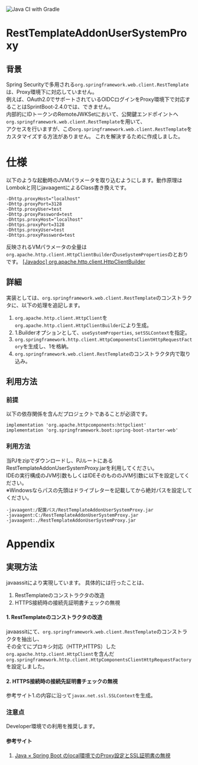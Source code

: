 ![Java CI with Gradle](https://github.com/siersetup/RestTemplateAddonUserSystemProxy/workflows/Java%20CI%20with%20Gradle/badge.svg)
# RestTemplateAddonUserSystemProxy
## 背景
Spring Securityで多用される`org.springframework.web.client.RestTemplate`は、Proxy環境下に対応していません。  
例えば、OAuth2.0でサポートされているOIDCログインをProxy環境下で対応することはSprintBoot-2.4.0では、できません。  
内部的にIDトークンのRemoteJWKSetにおいて、公開鍵エンドポイントへ`org.springframework.web.client.RestTemplate`を用いて、  
アクセスを行いますが、この`org.springframework.web.client.RestTemplate`をカスタマイズする方法がありません。
これを解決するために作成しました。

# 仕様
以下のような起動時のJVMパラメータを取り込むようにします。動作原理はLombokと同じjavaagentによるClass書き換えです。  
```
-Dhttp.proxyHost="localhost"
-Dhttp.proxyPort=3128
-Dhttp.proxyUser=test
-Dhttp.proxyPassword=test
-Dhttps.proxyHost="localhost"
-Dhttps.proxyPort=3128
-Dhttps.proxyUser=test
-Dhttps.proxyPassword=test
```
反映されるVMパラメータの全量は`org.apache.http.client.HttpClientBuilder`の`useSystemProperties`のとおりです。
[[Javadoc] org.apache.http.client.HttpClientBuilder](https://hc.apache.org/httpcomponents-client-ga/httpclient/apidocs/org/apache/http/impl/client/HttpClientBuilder.html)

## 詳細
実装としては、`org.springframework.web.client.RestTemplate`のコンストラクタに、以下の処理を追記します。
1. `org.apache.http.client.HttpClient`を`org.apache.http.client.HttpClientBuilder`により生成。
2. 1.Builderオプションとして、`useSystemProperties`, `setSSLContext`を指定。
3. `org.springframework.http.client.HttpComponentsClientHttpRequestFactory`を生成し、1を格納。   
4. `org.springframework.web.client.RestTemplate`のコンストラクタ内で取り込み。  

## 利用方法
### 前提
以下の依存関係を含んだプロジェクトであることが必須です。
```
implementation 'org.apache.httpcomponents:httpclient'
implementation 'org.springframework.boot:spring-boot-starter-web'
```

### 利用方法
当PJをzipでダウンロードし、PJルートにあるRestTemplateAddonUserSystemProxy.jarを利用してください。  
IDEの実行構成のJVM引数もしくはIDEそのもののJVM引数に以下を設定してください。  
※Windowsならパスの先頭はドライブレターを記載してから絶対パスを設定してください。
```
-javaagent:/配置パス/RestTemplateAddonUserSystemProxy.jar
-javaagent:C:/RestTemplateAddonUserSystemProxy.jar
-javaagent:./RestTemplateAddonUserSystemProxy.jar
```
# Appendix
## 実現方法
javaassitにより実現しています。
具体的には行ったことは、
1. RestTemplateのコンストラクタの改造
2. HTTPS接続時の接続先証明書チェックの無視

#### 1. RestTemplateのコンストラクタの改造
javaassitにて、`org.springframework.web.client.RestTemplate`のコンストラクタを抽出し、  
その全てにプロキシ対応（HTTP,HTTPS）した`org.apache.http.client.HttpClient`を含んだ  
`org.springframework.http.client.HttpComponentsClientHttpRequestFactory`を設定しました。

#### 2. HTTPS接続時の接続先証明書チェックの無視
参考サイト1.の内容に沿って`javax.net.ssl.SSLContext`を生成。  

### 注意点
Developer環境での利用を推奨します。

#### 参考サイト
1. [Java × Spring Boot のlocal環境でのProxy設定とSSL証明書の無視](https://kcf-developers.hatenablog.jp/entry/2018/09/04/112933)
